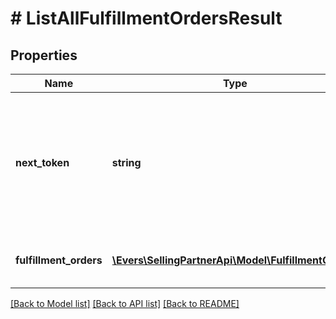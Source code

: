 # # ListAllFulfillmentOrdersResult

## Properties

Name | Type | Description | Notes
------------ | ------------- | ------------- | -------------
**next_token** | **string** | When present and not empty, pass this string token in the next request to return the next response page. | [optional]
**fulfillment_orders** | [**\Evers\SellingPartnerApi\Model\FulfillmentOrder[]**](FulfillmentOrder.md) | An array of fulfillment order information. | [optional]

[[Back to Model list]](../../README.md#models) [[Back to API list]](../../README.md#endpoints) [[Back to README]](../../README.md)
